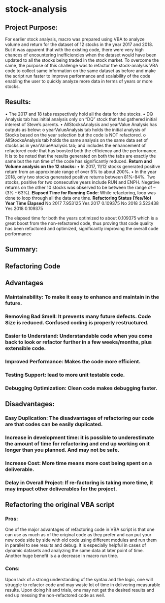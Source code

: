 # stock-analysis
## Project Purpose:
For earlier stock analysis, macro was prepared using VBA to analyze volume and return for the dataset of 12 stocks in the year 2017 and 2018. But it was apparent that with the existing code, there were very high chances of encountering inefficiencies when the dataset would have been updated to all the stocks being traded in the stock market. 
To overcome the same, the purpose of this challenge was to refactor the stock-analysis VBA code to collect same information on the same dataset as before and make the script run faster to improve performance and scalability of the code enabling the user to quickly analyze more data in terms of years or more stocks.
## Results:
•	The 2017 and 18 tabs respectively hold all the data for the stocks.
•	DQ Analysis tab has initial analysis only on “DQ” stock that had gathered initial interest of Steve’s parents.
•	AllStocksAnalysis and yearValue Analysis has outputs as below:
o	yearValueAnalysis tab holds the initial analysis of Stocks based on the year selection but the code is NOT refactored.
o	AllStocksAnalysis tab holds the same analysis on the same data set of stocks as in yearValueAnalysis tab; and includes the enhancement of refactored code that has boosted both the efficiency and the performance. 
It is to be noted that the results generated on both the tabs are exactly the same but the run time of the code has significantly reduced. 
**Return and Volume analysis on the 12 stocks:**
•	In 2017, 11/12 stocks generated positive return from an approximate range of over 5% to about 200%.
•	In the year 2018, only two stocks generated positive returns between 81%-84%. Two stocks, positive for two consecutive years include RUN and ENPH. Negative returns on the other 10 stocks was observed to be between the range of – (3% - 63%).
**Elapsed Time for Running Code**:
While refactoring, loop was done to loop through all the data one time.
**Refactoring Status (Yes/No)	Year	Time Elapsed**
No	2017	7.953125
Yes	2017	0.109375
No	2018	3.523438
Yes	2018	0.109375

The elapsed time for both the years optimized to about 0.109375 which is a great boost from the non-refactored code, thus proving that code quality has been refactored and optimized, significantly improving the overall code performance

## Summary:
## Refactoring Code 
## Advantages 
### Maintainability: To make it easy to enhance and maintain in the future.
### Removing Bad Smell: It prevents many future defects. Code Size is reduced. Confused coding is properly restructured.
### Easier to Understand: Understandable code when you come back to look or refactor further in a few weeks/months, plus extensible code.
### Improved Performance: Makes the code more efficient.
### Testing Support: lead to more unit testable code.
### Debugging Optimization: Clean code makes debugging faster.

## Disadvantages:
### Easy Duplication: The disadvantages of refactoring our code are that codes can be easily duplicated.
### Increase in development time: it is possible to underestimate the amount of time for refactoring and end up working on it longer than you planned. And may not be safe. 
### Increase Cost: More time means more cost being spent on a deliverable.
### Delay in Overall Project: If re-factoring is taking more time, it may impact other deliverables for the project.

## Refactoring the original VBA script
### Pros:
One of the major advantages of refactoring code in VBA script is that one can use as much as of the original code as they prefer and can put your new code side by side with old code using different modules and run them in parallel to see results and debug. It is especially helpful in cases of dynamic datasets and analyzing the same data at later point of time.
Another huge benefit is a a decrease in macro run time.
### Cons:
Upon lack of a strong understanding of the syntax and the logic, one will struggle to refactor code and may waste lot of time in delivering measurable results.
Upon doing hit and trials, one may not get the desired results and end up messing the non-refactored code as well.

